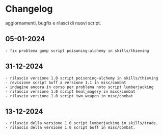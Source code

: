 # Changelog

aggiornamenti, bugfix e rilasci di nuovi script.

## 05-01-2024
    - fix problema gump script poisoning-alchemy in skills/thieving

## 31-12-2024

    - rilascio versione 1.0 script poisoning-alchemy in skills/thieving
    - revisione script buff a versione 1.1 in misc/combat
    - indagine ancora in corso per problema noto script lumberjacking
    - rilascio versione 1.0 script heal_magery in misc/combat
    - rilascio versione 1.0 script two_weapon in misc/combat

## 13-12-2024

    - rilascio della versione 1.0 script lumberjacking in skills/trade.
    - rilascio della versione 1.0 script buff in misc/combat.
